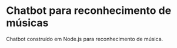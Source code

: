 # Chatbot para reconhecimento de músicas
Chatbot construído em Node.js para reconhecimento de música. 

